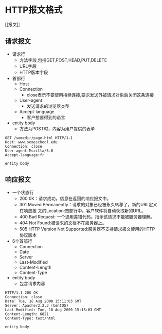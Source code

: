 # HTTP报文格式

[[报文]]

## 请求报文

- 请求行
  - 方法字段,包括GET,POST,HEAD,PUT,DELETE
  - URL字段
  - HTTP版本字段
 - 首部行
   - Host
   - Connection
     - close表示不要使用持续连接,要求发送外被请求对象后关闭这条连接
   - User-agent
     - 发送请求的浏览器类型
   - Accept-language
     - 客户想要得到的语言
- entity body
  - 方法为POST时，内容为用户提供的表单
     
```http
GET /somedir/page.html HTTP/1.1
Host: www.someschool.edu
Connection: close
User-agent:Mozilla/5.0
Accept-language:fr

entity body
```
	 
## 响应报文

- 一个状态行
  - 200 0K：请求成功，信息在返回的响应报文中。 
  - 301 Moved Permanently：请求的对象已经被永久转移了，新的URL定义在响应报 文的Location:首部行中。客户软件将自动获取新的URL。
  -  400 Bad Request: 一个通用差错代码，指示该请求不能被服务器理解。 
  -  404 Not Found:被请求的文档不在服务器上。 
  -  505 HTTP Version Not Supported:服务器不支持请求报文使用的HTTP协议版本
- 6个首部行
  - Connection
  - Date
  - Server
  - Last-Modified
  - Content-Length
  - Content-Type
- entity body
  - 包含请求内容

```http
HTTP/1.1 200 OK
Connection: close
Date: Tue, 18 Aug 2000 15:11:03 GMT
Server: Apache/2.2.3 (CentOS)
Last-Modified: Tue, 18 Aug 2000 15:13:03 GMT
Content-Length: 6821
Content-Type: text/html

entity body
```